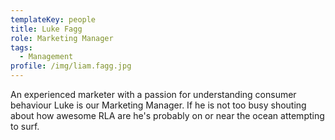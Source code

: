 ```yaml
---
templateKey: people
title: Luke Fagg
role: Marketing Manager
tags:
  - Management
profile: /img/liam.fagg.jpg
---
```

An experienced marketer with a passion for understanding consumer behaviour Luke is our Marketing Manager. If he is not too busy shouting about how awesome RLA are he's probably on or near the ocean attempting to surf.
